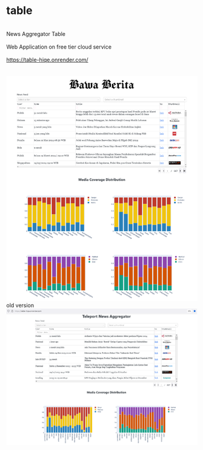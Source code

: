 # table
<br>News Aggregator Table</br>
<br>Web Application on free tier cloud service</br>
<br>https://table-hiqe.onrender.com/</br>
<br></br>
![alt text](https://raw.githubusercontent.com/muhammad5/table/main/assets/screenshot_2.png)
<br>old version</br>
![alt text](https://raw.githubusercontent.com/muhammad5/table/main/assets/screenshot.PNG)
